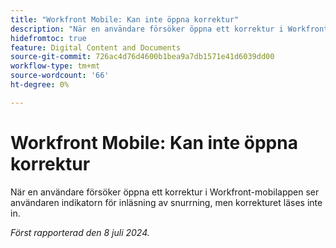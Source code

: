 ```yaml
---
title: "Workfront Mobile: Kan inte öppna korrektur"
description: "När en användare försöker öppna ett korrektur i Workfront-mobilappen ser användaren indikatorn för inläsning av snurrning, men korrekturet läses inte in."
hidefromtoc: true
feature: Digital Content and Documents
source-git-commit: 726ac4d76d4600b1bea9a7db1571e41d6039dd00
workflow-type: tm+mt
source-wordcount: '66'
ht-degree: 0%

---
```



# Workfront Mobile: Kan inte öppna korrektur

När en användare försöker öppna ett korrektur i Workfront-mobilappen ser användaren indikatorn för inläsning av snurrning, men korrekturet läses inte in.

_Först rapporterad den 8 juli 2024._
